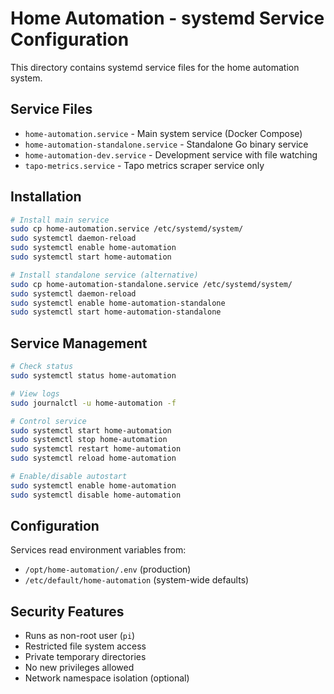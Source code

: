 # Home Automation - systemd Service Configuration

This directory contains systemd service files for the home automation system.

## Service Files

- `home-automation.service` - Main system service (Docker Compose)
- `home-automation-standalone.service` - Standalone Go binary service
- `home-automation-dev.service` - Development service with file watching
- `tapo-metrics.service` - Tapo metrics scraper service only

## Installation

```bash
# Install main service
sudo cp home-automation.service /etc/systemd/system/
sudo systemctl daemon-reload
sudo systemctl enable home-automation
sudo systemctl start home-automation

# Install standalone service (alternative)
sudo cp home-automation-standalone.service /etc/systemd/system/
sudo systemctl daemon-reload
sudo systemctl enable home-automation-standalone
sudo systemctl start home-automation-standalone
```

## Service Management

```bash
# Check status
sudo systemctl status home-automation

# View logs
sudo journalctl -u home-automation -f

# Control service
sudo systemctl start home-automation
sudo systemctl stop home-automation
sudo systemctl restart home-automation
sudo systemctl reload home-automation

# Enable/disable autostart
sudo systemctl enable home-automation
sudo systemctl disable home-automation
```

## Configuration

Services read environment variables from:
- `/opt/home-automation/.env` (production)
- `/etc/default/home-automation` (system-wide defaults)

## Security Features

- Runs as non-root user (`pi`)
- Restricted file system access
- Private temporary directories
- No new privileges allowed
- Network namespace isolation (optional)
